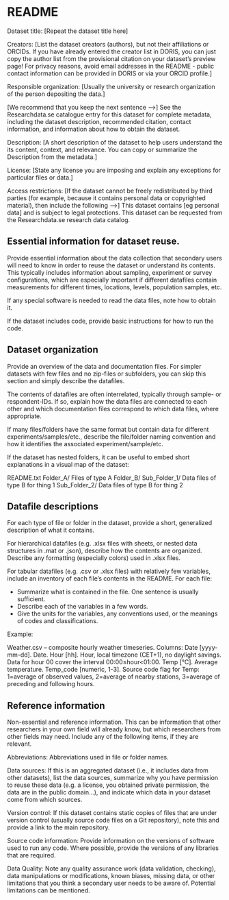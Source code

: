 README
======

Dataset title:
[Repeat the dataset title here]

Creators:
[List the dataset creators (authors), but not their affiliations or ORCIDs. If you have already entered the creator list in DORIS, you can just copy the author list from the provisional citation on your dataset’s preview page! For privacy reasons, avoid email addresses in the README - public contact information can be provided in DORIS or via your ORCID profile.]

Responsible organization:
[Usually the university or research organization of the person depositing the data.]

[We recommend that you keep the next sentence -->] See the Researchdata.se catalogue entry for this dataset for complete metadata, including the dataset description, recommended citation, contact information, and information about how to obtain the dataset. 

Description: [A short description of the dataset to help users understand the its content, context, and relevance. You can copy or summarize the Description from the metadata.]

License: [State any license you are imposing and explain any exceptions for particular files or data.]

Access restrictions: [If the dataset cannot be freely redistributed by third parties (for example, because it contains personal data or copyrighted material), then include the following -->] This dataset contains [eg personal data] and is subject to legal protections. This dataset can be requested from the Researchdata.se research data catalog.

Essential information for dataset reuse.
----------------------------------------

Provide essential information about the data collection that secondary users will need to know in order to reuse the dataset or understand its contents. This typically includes information about sampling, experiment or survey configurations, which are especially important if different datafiles contain measurements for different times, locations, levels, population samples, etc.

If any special software is needed to read the data files, note how to obtain it.

If the dataset includes code, provide basic instructions for how to run the code. 

Dataset organization
--------------------

Provide an overview of the data and documentation files. For simpler datasets with few files and no zip-files or subfolders, you can skip this section and simply describe the datafiles. 

The contents of datafiles are often interrelated, typically through sample- or respondent-IDs. If so, explain how the data files are connected to each other and which documentation files correspond to which data files, where appropriate. 

If many files/folders have the same format but contain data for different experiments/samples/etc., describe the file/folder naming convention and how it identifies the associated experiment/sample/etc.

If the dataset has nested folders, it can be useful to embed short explanations in a visual map of the dataset:

README.txt
Folder_A/
 Files of type A
Folder_B/
 Sub_Folder_1/
 Data files of type B for thing 1
 Sub_Folder_2/
 Data files of type B for thing 2 

Datafile descriptions
----------------------

For each type of file or folder in the dataset, provide a short, generalized description of what it contains. 

For hierarchical datafiles (e.g. .xlsx files with sheets, or nested data structures in .mat or .json), describe how the contents are organized. Describe any formatting (especially colors) used in .xlsx files. 

For tabular datafiles (e.g. .csv or .xlsx files) with relatively few variables, include an inventory of each file’s contents in the README. For each file:
  - Summarize what is contained in the file. One sentence is usually sufficient. 
  - Describe each of the variables in a few words.
  - Give the units for the variables, any conventions used, or the meanings of codes and classifications.

Example:

Weather.csv – composite hourly weather timeseries.
Columns:
  Date [yyyy-mm-dd]. Date.
  Hour [hh]. Hour, local timezone (CET+1), no daylight savings. Data for hour 00 cover the interval 00:00≤hour<01:00.
  Temp [°C]. Average temperature.
  Temp_code [numeric, 1-3]. Source code flag for Temp: 1=average of observed values, 2=average of nearby stations, 3=average of preceding and following hours. 

Reference information
---------------------

Non-essential and reference information. This can be information that other researchers in your own field will already know, but which researchers from other fields may need. Include any of the following items, if they are relevant.

Abbreviations:
Abbreviations used in file or folder names.

Data sources:
If this is an aggregated dataset (i.e., it includes data from other datasets), list the data sources, summarize why you have permission to reuse these data (e.g. a license, you obtained private permission, the data are in the public domain…), and indicate which data in your dataset come from which sources.

Version control:
If this dataset contains static copies of files that are under version control (usually source code files on a Git repository), note this and provide a link to the main repository.

Source code information:
Provide information on the versions of software used to run any code. Where possible, provide the versions of any libraries that are required.

Data Quality:
Note any quality assurance work (data validation, checking), data manipulations or modifications, known biases, missing data, or other limitations that you think a secondary user needs to be aware of. Potential limitations can be mentioned.
